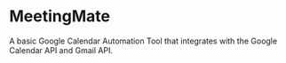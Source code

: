 # MeetingMate
A basic Google Calendar Automation Tool that integrates with the Google Calendar API and Gmail API.
